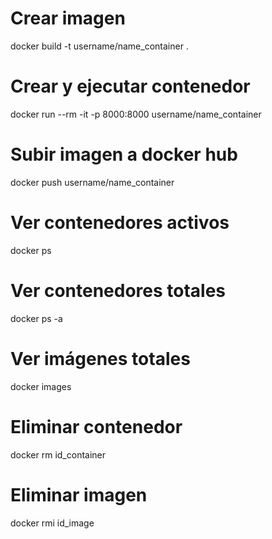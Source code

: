 # Crear imagen
docker build -t username/name_container .

# Crear y ejecutar contenedor
docker run --rm -it -p 8000:8000 username/name_container

# Subir imagen a docker hub
docker push username/name_container

# Ver contenedores activos
docker ps

# Ver contenedores totales
docker ps -a

# Ver imágenes totales
docker images

# Eliminar contenedor
docker rm id_container

# Eliminar imagen
docker rmi id_image
